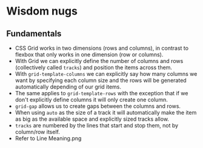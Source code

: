 # Wisdom nugs

## Fundamentals

- CSS Grid works in two dimensions (rows and columns), in contrast to flexbox that only works in one dimension (row or columns).
- With Grid we can explicitly define the number of columns and rows (collectively called `tracks`) and position the items across them.
- With `grid-template-columns` we can explicitly say how many columns we want by specifying each column size and the rows will be generated automatically depending of our grid items.
- The same applies to `grid-template-rows` with the exception that if we don't explicitly define columns it will only create one column.
- `grid-gap` allows us to create gaps between the columns and rows.
- When using `auto` as the size of a track it will automatically make the item as big as the available space and explicitly sized tracks allow.
- `tracks` are numbered by the lines that start and stop them, not by column/row itself.
- Refer to Line Meaning.png
